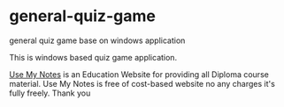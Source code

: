 # general-quiz-game
general quiz game base on windows application 

This is windows based quiz game application.


<a href="https://usemynotes.com/" rel="dofollow">Use My Notes</a> is an Education Website for providing all Diploma course material. Use My Notes is free of cost-based website no any charges it's fully freely.
Thank you
